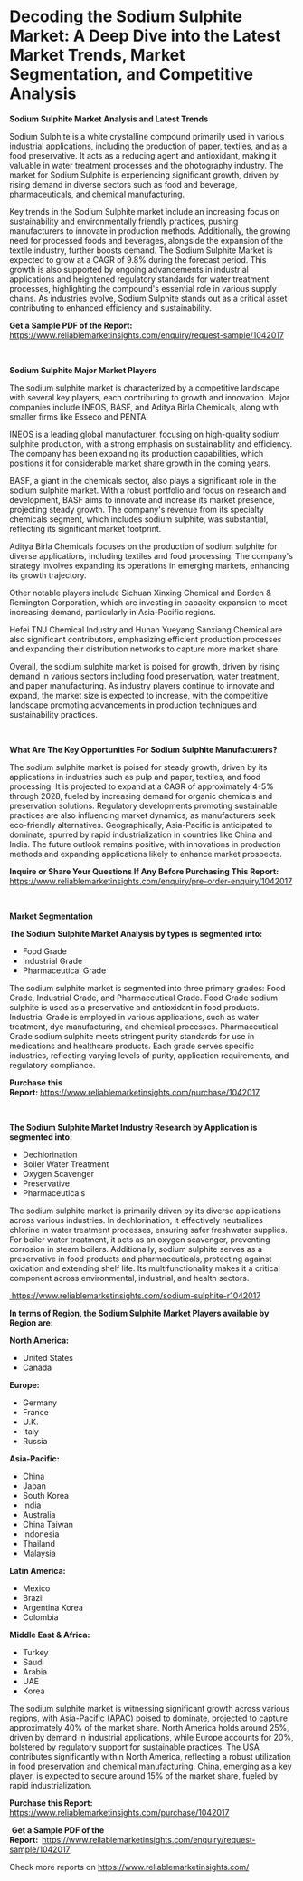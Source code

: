<p><h1>Decoding the Sodium Sulphite Market: A Deep Dive into the Latest Market Trends, Market Segmentation, and Competitive Analysis</h1></p><p><strong>Sodium Sulphite Market Analysis and Latest Trends</strong></p>
<p><p>Sodium Sulphite is a white crystalline compound primarily used in various industrial applications, including the production of paper, textiles, and as a food preservative. It acts as a reducing agent and antioxidant, making it valuable in water treatment processes and the photography industry. The market for Sodium Sulphite is experiencing significant growth, driven by rising demand in diverse sectors such as food and beverage, pharmaceuticals, and chemical manufacturing.</p><p>Key trends in the Sodium Sulphite market include an increasing focus on sustainability and environmentally friendly practices, pushing manufacturers to innovate in production methods. Additionally, the growing need for processed foods and beverages, alongside the expansion of the textile industry, further boosts demand. The Sodium Sulphite Market is expected to grow at a CAGR of 9.8% during the forecast period. This growth is also supported by ongoing advancements in industrial applications and heightened regulatory standards for water treatment processes, highlighting the compound's essential role in various supply chains. As industries evolve, Sodium Sulphite stands out as a critical asset contributing to enhanced efficiency and sustainability.</p></p>
<p><strong>Get a Sample PDF of the Report:&nbsp;</strong> <a href="https://www.reliablemarketinsights.com/enquiry/request-sample/1042017?utm_campaign=2207&utm_medium=2&utm_source=Github&utm_content=ia&utm_term=01042025&utm_id=sodium-sulphite">https://www.reliablemarketinsights.com/enquiry/request-sample/1042017</a></p>
<p>&nbsp;</p>
<p><strong>Sodium Sulphite Major Market Players</strong></p>
<p><p>The sodium sulphite market is characterized by a competitive landscape with several key players, each contributing to growth and innovation. Major companies include INEOS, BASF, and Aditya Birla Chemicals, along with smaller firms like Esseco and PENTA. </p><p>INEOS is a leading global manufacturer, focusing on high-quality sodium sulphite production, with a strong emphasis on sustainability and efficiency. The company has been expanding its production capabilities, which positions it for considerable market share growth in the coming years.</p><p>BASF, a giant in the chemicals sector, also plays a significant role in the sodium sulphite market. With a robust portfolio and focus on research and development, BASF aims to innovate and increase its market presence, projecting steady growth. The company's revenue from its specialty chemicals segment, which includes sodium sulphite, was substantial, reflecting its significant market footprint.</p><p>Aditya Birla Chemicals focuses on the production of sodium sulphite for diverse applications, including textiles and food processing. The company's strategy involves expanding its operations in emerging markets, enhancing its growth trajectory.</p><p>Other notable players include Sichuan Xinxing Chemical and Borden & Remington Corporation, which are investing in capacity expansion to meet increasing demand, particularly in Asia-Pacific regions. </p><p>Hefei TNJ Chemical Industry and Hunan Yueyang Sanxiang Chemical are also significant contributors, emphasizing efficient production processes and expanding their distribution networks to capture more market share.</p><p>Overall, the sodium sulphite market is poised for growth, driven by rising demand in various sectors including food preservation, water treatment, and paper manufacturing. As industry players continue to innovate and expand, the market size is expected to increase, with the competitive landscape promoting advancements in production techniques and sustainability practices.</p></p>
<p>&nbsp;</p>
<p><strong>What Are The Key Opportunities For Sodium Sulphite Manufacturers?</strong></p>
<p><p>The sodium sulphite market is poised for steady growth, driven by its applications in industries such as pulp and paper, textiles, and food processing. It is projected to expand at a CAGR of approximately 4-5% through 2028, fueled by increasing demand for organic chemicals and preservation solutions. Regulatory developments promoting sustainable practices are also influencing market dynamics, as manufacturers seek eco-friendly alternatives. Geographically, Asia-Pacific is anticipated to dominate, spurred by rapid industrialization in countries like China and India. The future outlook remains positive, with innovations in production methods and expanding applications likely to enhance market prospects.</p></p>
<p><strong>Inquire or Share Your Questions If Any Before Purchasing This Report:</strong> <a href="https://www.reliablemarketinsights.com/enquiry/pre-order-enquiry/1042017?utm_campaign=2207&utm_medium=2&utm_source=Github&utm_content=ia&utm_term=01042025&utm_id=sodium-sulphite">https://www.reliablemarketinsights.com/enquiry/pre-order-enquiry/1042017</a></p>
<p>&nbsp;</p>
<p><strong>Market Segmentation</strong></p>
<p><strong>The Sodium Sulphite Market Analysis by types is segmented into:</strong></p>
<p><ul><li>Food Grade</li><li>Industrial Grade</li><li>Pharmaceutical Grade</li></ul></p>
<p><p>The sodium sulphite market is segmented into three primary grades: Food Grade, Industrial Grade, and Pharmaceutical Grade. Food Grade sodium sulphite is used as a preservative and antioxidant in food products. Industrial Grade is employed in various applications, such as water treatment, dye manufacturing, and chemical processes. Pharmaceutical Grade sodium sulphite meets stringent purity standards for use in medications and healthcare products. Each grade serves specific industries, reflecting varying levels of purity, application requirements, and regulatory compliance.</p></p>
<p><strong>Purchase this Report:&nbsp;</strong><a href="https://www.reliablemarketinsights.com/purchase/1042017?utm_campaign=2207&utm_medium=2&utm_source=Github&utm_content=ia&utm_term=01042025&utm_id=sodium-sulphite">https://www.reliablemarketinsights.com/purchase/1042017</a></p>
<p>&nbsp;</p>
<p><strong>The Sodium Sulphite Market Industry Research by Application is segmented into:</strong></p>
<p><ul><li>Dechlorination</li><li>Boiler Water Treatment</li><li>Oxygen Scavenger</li><li>Preservative</li><li>Pharmaceuticals</li></ul></p>
<p><p>The sodium sulphite market is primarily driven by its diverse applications across various industries. In dechlorination, it effectively neutralizes chlorine in water treatment processes, ensuring safer freshwater supplies. For boiler water treatment, it acts as an oxygen scavenger, preventing corrosion in steam boilers. Additionally, sodium sulphite serves as a preservative in food products and pharmaceuticals, protecting against oxidation and extending shelf life. Its multifunctionality makes it a critical component across environmental, industrial, and health sectors.</p></p>
<p><a href="https://www.reliablemarketinsights.com/sodium-sulphite-r1042017?utm_campaign=2207&utm_medium=2&utm_source=Github&utm_content=ia&utm_term=01042025&utm_id=sodium-sulphite">&nbsp;https://www.reliablemarketinsights.com/sodium-sulphite-r1042017</a></p>
<p><strong>In terms of Region, the Sodium Sulphite Market Players available by Region are:</strong></p>
<p>
    <p> <strong> North America: </strong>
        <ul>
            <li>United States</li>
            <li>Canada</li>
        </ul>
        </p> 
    <p> <strong> Europe: </strong>
        <ul>
            <li>Germany</li>
            <li>France</li>
            <li>U.K.</li>
            <li>Italy</li>
            <li>Russia</li>
        </ul>
        </p> 
    <p> <strong> Asia-Pacific: </strong>
        <ul>
            <li>China</li>
            <li>Japan</li>
            <li>South Korea</li>
            <li>India</li>
            <li>Australia</li>
            <li>China Taiwan</li>
            <li>Indonesia</li>
            <li>Thailand</li>
            <li>Malaysia</li>
        </ul>
        </p> 
    <p> <strong> Latin America: </strong>
        <ul>
            <li>Mexico</li>
            <li>Brazil</li>
            <li>Argentina Korea</li>
            <li>Colombia</li>
        </ul>
        </p> 
    <p> <strong> Middle East & Africa: </strong>
        <ul>
            <li>Turkey</li>
            <li>Saudi</li>
            <li>Arabia</li>
            <li>UAE</li>
            <li>Korea</li>
        </ul>
    </p>
    </p>
<p><p>The sodium sulphite market is witnessing significant growth across various regions, with Asia-Pacific (APAC) poised to dominate, projected to capture approximately 40% of the market share. North America holds around 25%, driven by demand in industrial applications, while Europe accounts for 20%, bolstered by regulatory support for sustainable practices. The USA contributes significantly within North America, reflecting a robust utilization in food preservation and chemical manufacturing. China, emerging as a key player, is expected to secure around 15% of the market share, fueled by rapid industrialization.</p></p>
<p><strong>Purchase this Report: </strong><a href="https://www.reliablemarketinsights.com/purchase/1042017?utm_campaign=2207&utm_medium=2&utm_source=Github&utm_content=ia&utm_term=01042025&utm_id=sodium-sulphite">https://www.reliablemarketinsights.com/purchase/1042017</a></p>
<p>&nbsp;<strong>Get a Sample PDF of the Report:&nbsp;&nbsp;</strong><a href="https://www.reliablemarketinsights.com/enquiry/request-sample/1042017?utm_campaign=2207&utm_medium=2&utm_source=Github&utm_content=ia&utm_term=01042025&utm_id=sodium-sulphite">https://www.reliablemarketinsights.com/enquiry/request-sample/1042017</a></p>
<p><strong></strong></p>
<p>Check more reports on <a href="https://www.reliablemarketinsights.com/?utm_campaign=2207&utm_medium=2&utm_source=Github&utm_content=ia&utm_term=01042025&utm_id=sodium-sulphite">https://www.reliablemarketinsights.com/</a></p>